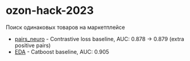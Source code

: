# ozon-hack-2023
Поиск одинаковых товаров на маркетплейсе

* [pairs_neuro](pairs_neuro.ipynb) - Contrastive loss baseline, AUC: 0.878 -> 0.879 (extra positive pairs)
* [EDA](EDA.ipynb) - Catboost baseline, AUC: 0.905
